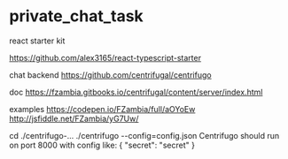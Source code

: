 # private_chat_task

react starter kit

https://github.com/alex3165/react-typescript-starter


chat backend
https://github.com/centrifugal/centrifugo

doc
https://fzambia.gitbooks.io/centrifugal/content/server/index.html

examples
https://codepen.io/FZambia/full/aOYoEw
http://jsfiddle.net/FZambia/yG7Uw/

cd ./centrifugo-...
./centrifugo --config=config.json
Centrifugo should run on port 8000 with config like:
{
  "secret": "secret"
}